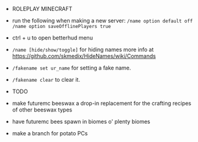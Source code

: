 
* ROLEPLAY MINECRAFT

- run the following when making a new server:
``/name option default off``
``/name option saveOfflinePlayers true``

- ctrl + u to open betterhud menu

- ``/name [hide/show/toggle]`` for hiding names
more info at https://github.com/skmedix/HideNames/wiki/Commands

- ``/fakename set ur_name`` for setting a fake name.
- ``/fakename clear`` to clear it.

* TODO

- make futuremc beeswax a drop-in replacement for the crafting recipes of other
beeswax types

- have futuremc bees spawn in biomes o' plenty biomes

- make a branch for potato PCs
